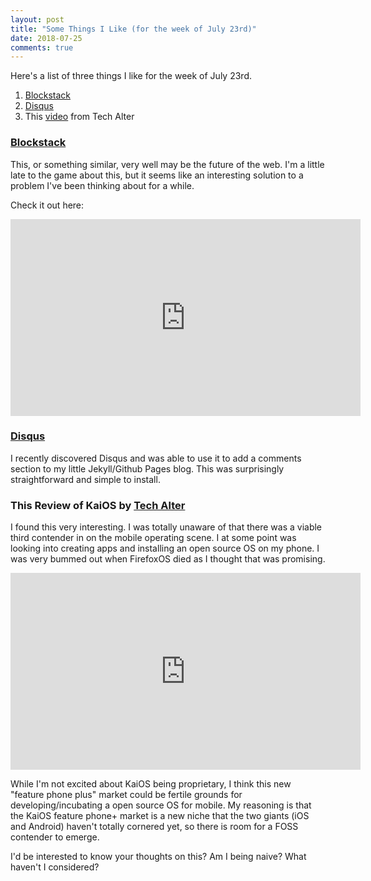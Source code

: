 ```yaml
---
layout: post
title: "Some Things I Like (for the week of July 23rd)"
date: 2018-07-25
comments: true
---
```

Here's a list of three things I like for the week of July 23rd.

1. [Blockstack](https://blockstack.org/)
2. [Disqus](https://disqus.com/)
3. This [video](https://www.youtube.com/watch?v=OA_g2bQgOXY) from Tech Alter

### [Blockstack](https://blockstack.org/)

This, or something similar, very well may be the future of the web. I'm a little late to the game about this, but it seems like an interesting solution to a problem I've been thinking about for a while.

Check it out here:

<iframe width="560" height="315" src="https://www.youtube.com/embed/7SmC7AuZNWY" frameborder="0" allow="autoplay; encrypted-media" allowfullscreen></iframe>

### [Disqus](https://disqus.com/)

I recently discovered Disqus and was able to use it to add a comments section to my little Jekyll/Github Pages blog. This was surprisingly straightforward and simple to install.


### This Review of KaiOS by [Tech Alter](https://www.youtube.com/watch?v=OA_g2bQgOXY)

I found this very interesting. I was totally unaware of that there was a viable third contender in on the mobile operating scene. I at some point was looking into creating apps and installing an open source OS on my phone. I was very bummed out when FirefoxOS died as I thought that was promising.

<iframe width="560" height="315" src="https://www.youtube.com/embed/OA_g2bQgOXY" frameborder="0" allow="autoplay; encrypted-media" allowfullscreen></iframe>

While I'm not excited about KaiOS being proprietary, I think this new "feature phone plus" market could be fertile grounds for developing/incubating a open source OS for mobile. My reasoning is that the KaiOS feature phone+ market is a new niche that the two giants (iOS and Android) haven't totally cornered yet, so there is room for a FOSS contender to emerge.

I'd be interested to know your thoughts on this? Am I being naive? What haven't I considered?